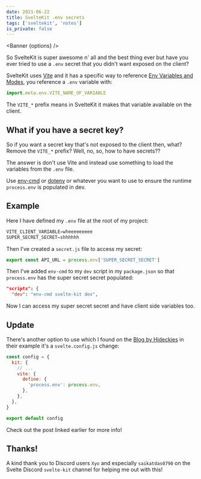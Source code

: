 ```yaml
---
date: 2021-06-22
title: SvelteKit .env secrets
tags: ['sveltekit', 'notes']
is_private: false
---
```


<script>
  import { Banner } from '$lib/components'

  let href = `/posts/sveltekit-environment-variables-with-the-sveltekit-env-module`
  const options = {
    type: 'warning',
    message: `SvelteKit now handles env secrets, take a look at <a href=${href} 
      target="_blank" rel="noopener noreferrer">SvelteKit Environment Variables 
      with the SvelteKit $env Module</a> which details how to use it in a 
      SvelteKit project.`
  }
</script>

<Banner {options} />

So SvelteKit is super awesome n' all and the best thing ever but have
you ever tried to use a `.env` secret that you didn't want exposed on
the client?

SvelteKit uses [Vite] and it has a specific way to reference [Env
Variables and Modes], you reference a `.env` variable with:

```js
import.meta.env.VITE_NAME_OF_VARIABLE
```

The `VITE_*` prefix means in SvelteKit it makes that variable
available on the client.

## What if you have a secret key?

So if you want a secret key that's not exposed to the client then,
what? Remove the `VITE_*` prefix? Well, no, so, how to have secrets??

The answer is don't use Vite and instead use something to load the
variables from the `.env` file.

Use [env-cmd] or [dotenv] or whatever you want to use to ensure the
runtime `process.env` is populated in dev.

## Example

Here I have defined my `.env` file at the root of my project:

<!-- cSpell:ignore wheeeeeeeee,shhhhhh -->

```python
VITE_CLIENT_VARIABLE=wheeeeeeeee
SUPER_SECRET_SECRET=shhhhhh
```

Then I've created a `secret.js` file to access my secret:

```js
export const API_URL = process.env['SUPER_SECRET_SECRET']
```

Then I've added `env-cmd` to my `dev` script in my `package.json` so
that `process.env` has the super secret secret populated:

```json
"scripts": {
  "dev": "env-cmd svelte-kit dev",
```

Now I can access my super secret secret and have client side variables
too.

## Update

<!-- cSpell:ignore Hideckies -->

There's another option to use which I found on the [Blog by Hideckies]
in their example it's a `svelte.config.js` change:

```js
const config = {
  kit: {
    // ...
    vite: {
      define: {
        'process.env': process.env,
      },
    },
  },
}

export default config
```

Check out the post linked earlier for more info!

## Thanks!

<!-- cSpell:ignore saikatdas0790 -->

A kind thank you to Discord users `Xyo` and especially `saikatdas0790`
on the Svelte Discord `svelte-kit` channel for helping me out with
this!

[vite]: https://vitejs.dev/
[env variables and modes]:
  https://vitejs.dev/guide/env-and-mode.html#env-variables
[env-cmd]: https://www.npmjs.com/package/env-cmd
[dotenv]: https://www.npmjs.com/package/dotenv
[blog by hideckies]:
  https://blog.hdks.org/Environment-Variables-in-SvelteKit-and-Vercel/
[sveltekit environment variables with the sveltekit $env module]:
  https://scottspence.com/posts/sveltekit-environment-variables-with-the-sveltekit-env-module
